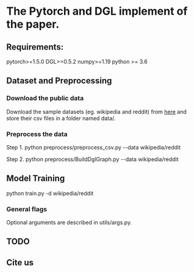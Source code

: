 # The Pytorch and DGL implement of the paper.

## Requirements:
pytorch>=1.5.0 DGL>=0.5.2 numpy>=1.19 python >= 3.6

## Dataset and Preprocessing
### Download the public data
Download the sample datasets (eg. wikipedia and reddit) from [here](http://snap.stanford.edu/jodie/#datasets) and store their csv files in a folder named data/.

### Preprocess the data
Step 1. python preprocess/preprocess_csv.py --data wikipedia/reddit

Step 2. python preprocess/BuildDglGraph.py --data wikipedia/reddit


## Model Training
python train.py -d wikipedia/reddit

### General flags
Optional arguments are described in utils/args.py.

## TODO

## Cite us
